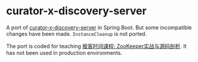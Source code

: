 # curator-x-discovery-server
A port of [curator-x-discovery-server] in Spring Boot. But some incompatible
changes have been made. `InstanceCleanup` is not ported. 

The port is coded for teaching [极客时间课程:
ZooKeeper实战与源码剖析](https://time.geekbang.org/course/intro/100034201). It
has not been used in production environments.

[curator-x-discovery-server]: https://curator.apache.org/curator-x-discovery-server/index.html
